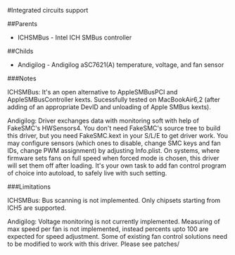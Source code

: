 #Integrated circuits support

##Parents
- ICHSMBus - Intel ICH SMBus controller

##Childs
- Andigilog - Andigilog aSC7621(A) temperature, voltage, and fan sensor

###Notes

ICHSMBus: It's an open alternative to AppleSMBusPCI and AppleSMBusController kexts. Sucessfully tested on MacBookAir6,2 (after adding of an appropriate DevID and unloading of Apple SMBus kexts).

Andigilog: Driver exchanges data with monitoring soft with help of FakeSMC's HWSensors4. You don't need FakeSMC's source tree to build this driver, but you need FakeSMC.kext in your S/L/E to get driver work.
You may configure sensors (which ones to disable, change SMC keys and fan IDs, change PWM assignment) by adjusting Info.plist.
On systems, where firmware sets fans on full speed when forced mode is chosen, this driver will set them off after loading. It's your own task to add fan control program of choice into autoload, to safely live with such setting.

###Limitations

ICHSMBus: Bus scanning is not implemented. Only chipsets starting from ICH5 are supported.

Andigilog: Voltage monitoring is not currently implemented. 
Measuring of max speed per fan is not implemented, instead percents upto 100 are expected for speed adjustment.
Some of existing fan control solutions need to be modified to work with this driver. Please see patches/
